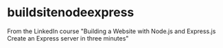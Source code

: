 # buildsitenodeexpress

From the LinkedIn course 
    "Building a Website with Node.js and Express.js
    Create an Express server in three minutes" 
